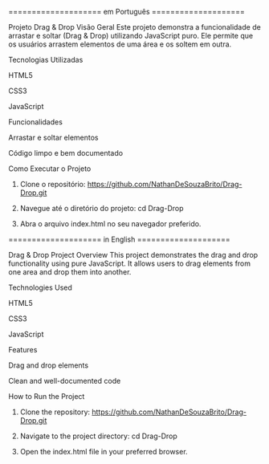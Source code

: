 ==================== em Português ====================

Projeto Drag & Drop
Visão Geral
Este projeto demonstra a funcionalidade de arrastar e soltar (Drag & Drop) utilizando JavaScript puro. Ele permite que os usuários arrastem elementos de uma área e os soltem em outra.

Tecnologias Utilizadas

HTML5

CSS3

JavaScript

Funcionalidades

Arrastar e soltar elementos

Código limpo e bem documentado

Como Executar o Projeto

1. Clone o repositório:
   https://github.com/NathanDeSouzaBrito/Drag-Drop.git

2. Navegue até o diretório do projeto:
   cd Drag-Drop

3. Abra o arquivo index.html no seu navegador preferido.

==================== in English ====================

Drag & Drop Project
Overview
This project demonstrates the drag and drop functionality using pure JavaScript. It allows users to drag elements from one area and drop them into another.

Technologies Used

HTML5

CSS3

JavaScript

Features

Drag and drop elements

Clean and well-documented code

How to Run the Project

1. Clone the repository:
   https://github.com/NathanDeSouzaBrito/Drag-Drop.git

2. Navigate to the project directory:
   cd Drag-Drop

3. Open the index.html file in your preferred browser.

